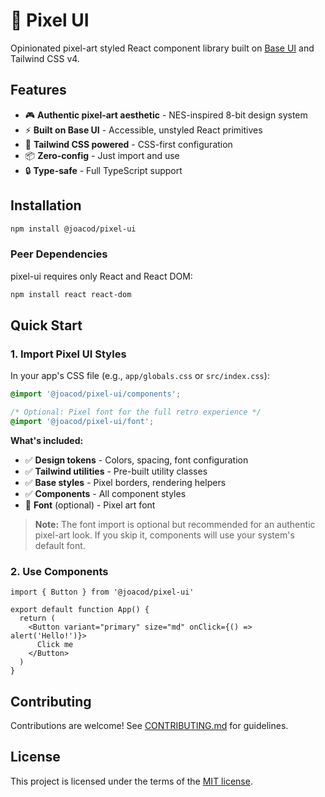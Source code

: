 # 👾 Pixel UI

Opinionated pixel-art styled React component library built on [Base UI](https://base-ui.com) and Tailwind CSS v4.

## Features

- 🎮 **Authentic pixel-art aesthetic** - NES-inspired 8-bit design system
- ⚡ **Built on Base UI** - Accessible, unstyled React primitives
- 🎨 **Tailwind CSS powered** - CSS-first configuration
- 📦 **Zero-config** - Just import and use
- 🔒 **Type-safe** - Full TypeScript support

## Installation

```bash
npm install @joacod/pixel-ui
```

### Peer Dependencies

pixel-ui requires only React and React DOM:

```bash
npm install react react-dom
```

## Quick Start

### 1. Import Pixel UI Styles

In your app's CSS file (e.g., `app/globals.css` or `src/index.css`):

```css
@import '@joacod/pixel-ui/components';

/* Optional: Pixel font for the full retro experience */
@import '@joacod/pixel-ui/font';
```

**What's included:**

- ✅ **Design tokens** - Colors, spacing, font configuration
- ✅ **Tailwind utilities** - Pre-built utility classes
- ✅ **Base styles** - Pixel borders, rendering helpers
- ✅ **Components** - All component styles
- 🎨 **Font** (optional) - Pixel art font

> **Note:** The font import is optional but recommended for an authentic pixel-art look. If you skip it, components will use your system's default font.

### 2. Use Components

```tsx
import { Button } from '@joacod/pixel-ui'

export default function App() {
  return (
    <Button variant="primary" size="md" onClick={() => alert('Hello!')}>
      Click me
    </Button>
  )
}
```

## Contributing

Contributions are welcome! See [CONTRIBUTING.md](https://github.com/joacod/pixel-ui/blob/main/CONTRIBUTING.md) for guidelines.

## License

This project is licensed under the terms of the [MIT license](https://github.com/joacod/pixel-ui/blob/main/packages/pixel-ui/LICENSE).
